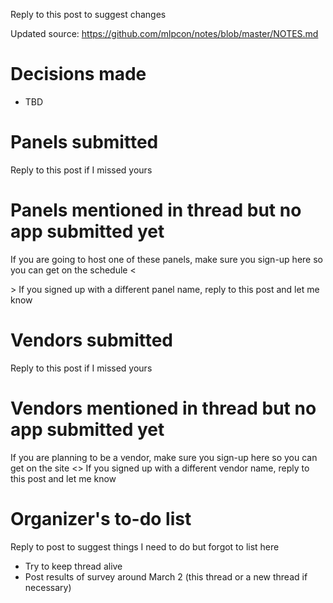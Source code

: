 Reply to this post to suggest changes

Updated source: https://github.com/mlpcon/notes/blob/master/NOTES.md

# Decisions made
- TBD

# Panels submitted
Reply to this post if I missed yours

# Panels mentioned in thread but no app submitted yet
If you are going to host one of these panels, make sure you sign-up here so you can get on the schedule <<FORM LINK HERE>>
If you signed up with a different panel name, reply to this post and let me know

# Vendors submitted
Reply to this post if I missed yours

# Vendors mentioned in thread but no app submitted yet
If you are planning to be a vendor, make sure you sign-up here so you can get on the site <<FORM LINK HERE>>
If you signed up with a different vendor name, reply to this post and let me know

# Organizer's to-do list
Reply to post to suggest things I need to do but forgot to list here
- Try to keep thread alive
- Post results of survey around March 2 (this thread or a new thread if necessary)